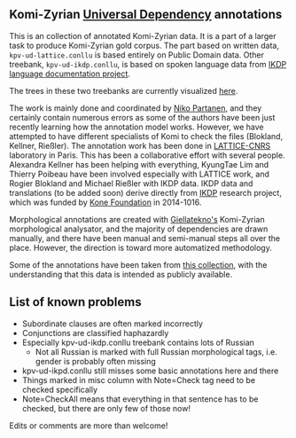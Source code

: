 ## Komi-Zyrian [Universal Dependency](universaldependencies.org) annotations

This is an collection of annotated Komi-Zyrian data. It is a part of a larger task to produce Komi-Zyrian gold corpus. The part based on written data, `kpv-ud-lattice.conllu` is based entirely on Public Domain data. Other treebank, `kpv-ud-ikdp.conllu`, is based on spoken language data from [IKDP language documentation project](https://langdoc.github.io/IKDP).

The trees in these two treebanks are currently visualized [here](https://github.com/langdoc/UD_Komi-Zyrian). 

The work is mainly done and coordinated by [Niko Partanen](https://github.com/nikopartanen), and they certainly contain numerous errors as some of the authors have been just recently learning how the annotation model works. However, we have attempted to have different specialists of Komi to check the files (Blokland, Kellner, Rießler). The annotation work has been done in [LATTICE-CNRS](http://www.lattice.cnrs.fr/) laboratory in Paris. This has been a collaborative effort with several people. Alexandra Kellner has been helping with everything, KyungTae Lim and Thierry Poibeau have been involved especially with LATTICE work, and Rogier Blokland and Michael Rießler with IKDP data. IKDP data and translations (to be added soon) derive directly from [IKDP](https://langdoc.github.io/IKDP/) research project, which was funded by [Kone Foundation](koneensaatio.fi) in 2014-1016.

Morphological annotations are created with [Giellatekno's](http://giellatekno.uit.no/) Komi-Zyrian morphological analysator, and the majority of dependencies are drawn manually, and there have been manual and semi-manual steps all over the place. However, the direction is toward more automatized methodology.

Some of the annotations have been taken from [this collection](http://ilazki.thinkgeek.co.uk/brat/#/uralic/kpv), with the understanding that this data is intended as publicly available.

## List of known problems

- Subordinate clauses are often marked incorrectly
- Conjunctions are classified haphazardly
- Especially kpv-ud-ikdp.conllu treebank contains lots of Russian
    - Not all Russian is marked with full Russian morphological tags, i.e. gender is probably often missing
- kpv-ud-ikpd.conllu still misses some basic annotations here and there
- Things marked in misc column with Note=Check tag need to be checked specifically
- Note=CheckAll means that everything in that sentence has to be checked, but there are only few of those now!

Edits or comments are more than welcome!
